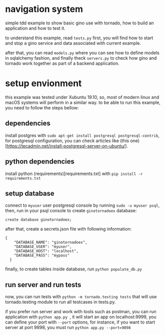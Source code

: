 # navigation system

simple tdd example to show basic gino use with tornado, how to build an application and how to test it.

to understand this example, read `tests.py` first, you will find how to start and stop a gino service and data associated with current example.

after that, you can read `models.py` where you can see how to define models in sqlalchemy fashion, and finally theck `servers.py` to check how gino and tornado work together as part of a backend application.

# setup envionment

this example was tested under Xubuntu 19.10, so, most of modern linux and macOS systems will perform in a similar way. to be able to run this example, you need to follow the steps bellow:

## dependencies

install postgres with `sudo apt-get install postgresql postgresql-contrib`, for postgresql configuration, you can check articles like (this one)[https://tecadmin.net/install-postgresql-server-on-ubuntu/].

## python dependencies

install python (requirements)[requirements.txt] with `pip install -r requirements.txt`

## setup database

connect to `myuser` user postgresql console by running `sudo -u myuser psql`, then, run in your psql console to create `ginotornadoex` database:

```
create database ginotornadoex;

```

after that, create a secrets.json file with following information:


```
{
    "DATABASE_NAME": "ginotornadoex",
    "DATABASE_USER": "myuser",
    "DATABASE_HOST": "localhost",
    "DATABASE_PASS": "mypass"
  }
```

finally, to create tables inside database, run `python populate_db.py`

## run server and run tests

now, you can run tests with `python -m tornado.testing tests` that will use tornado.testing module to run all testcases in tests.py.

if you prefer run server and work with tools such as postman, you can run application with `python app.py `, it will start an app on localhost:9999, you can define your port with `--port` options, for instance, if you want to start server at port 9898, you must run `python app.py --port=9898`
